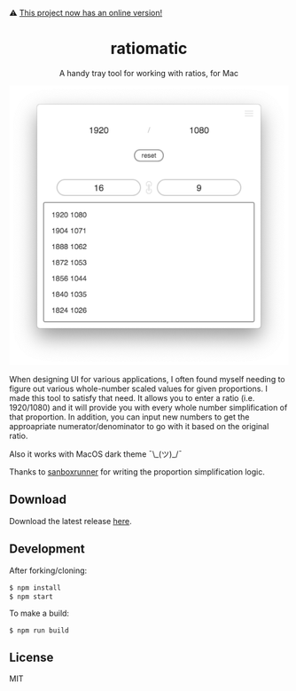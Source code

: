 ⚠️ [This project now has an online version!](https://topheranselmo.com/tools/ratiomatic)

<h1 align="center">ratiomatic</h1>
<p align="center">A handy tray tool for working with ratios, for Mac</p>
<p align="center">
  <img src="screenshot.png" alt="ratiomatic-screenshot">
</p>

When designing UI for various applications, I often found myself needing to figure out various whole-number scaled values for given proportions. I made this tool to satisfy that need. It allows you to enter a ratio (i.e. 1920/1080) and it will provide you with every whole number simplification of that proportion. In addition, you can input new numbers to get the approapriate numerator/denominator to go with it based on the original ratio.

Also it works with MacOS dark theme ¯\\\_(ツ)\_/¯

Thanks to [sanboxrunner](https://github.com/sanboxrunner) for writing the proportion simplification logic.

## Download
Download the latest release [here](https://github.com/christopherwk210/ratiomatic/releases).

## Development
After forking/cloning:
```
$ npm install
$ npm start
```

To make a build:
```
$ npm run build
```

## License
MIT
